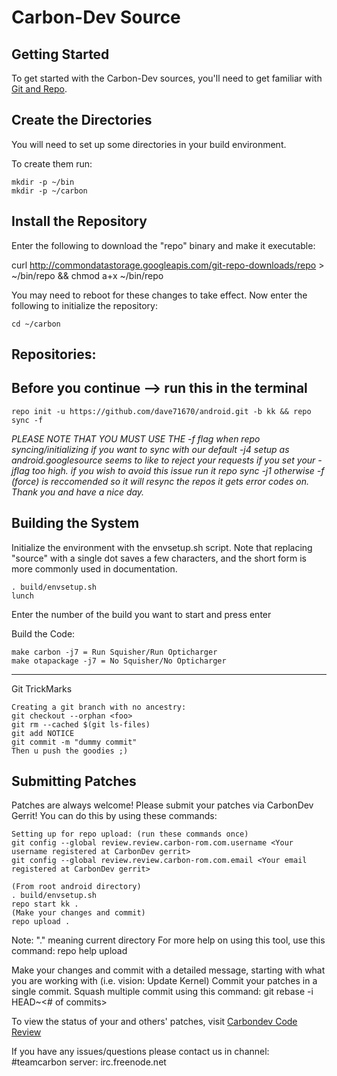 Carbon-Dev Source
===================

Getting Started
---------------
To get started with the Carbon-Dev sources, you'll need to get
familiar with [Git and Repo](http://source.android.com/source/version-control.html).


Create the Directories
----------------------

You will need to set up some directories in your build environment.

To create them run:

    mkdir -p ~/bin
    mkdir -p ~/carbon


Install the Repository
----------------------

Enter the following to download the "repo" binary and make it executable:

curl http://commondatastorage.googleapis.com/git-repo-downloads/repo > ~/bin/repo && chmod a+x ~/bin/repo

You may need to reboot for these changes to take effect. 
Now enter the following to initialize the repository:

    cd ~/carbon


Repositories:
---------------

Before you continue --> run this in the terminal
----------------------------------------
    repo init -u https://github.com/dave71670/android.git -b kk && repo sync -f

*PLEASE NOTE THAT YOU MUST USE THE -f flag when repo syncing/initializing if you want to sync with our default -j4 setup as android.googlesource seems to like to reject your requests if you set your -jflag too high. 
if you wish to avoid this issue run it repo sync -j1 otherwise -f (force) is reccomended so it will resync the repos it gets error codes on. Thank you and have a nice day.*


Building the System
---------------

Initialize the environment with the envsetup.sh script. Note that replacing "source" with a single dot saves a few characters, and the short form is more commonly used in documentation.

    . build/envsetup.sh
    lunch


Enter the number of the build you want to start and press enter


Build the Code:

    make carbon -j7 = Run Squisher/Run Opticharger
    make otapackage -j7 = No Squisher/No Opticharger


---------------
Git TrickMarks

    Creating a git branch with no ancestry:
    git checkout --orphan <foo>
    git rm --cached $(git ls-files)
    git add NOTICE
    git commit -m "dummy commit"
    Then u push the goodies ;)

Submitting Patches
------------------
Patches are always welcome!  Please submit your patches via CarbonDev Gerrit!
You can do this by using these commands:

    Setting up for repo upload: (run these commands once)
    git config --global review.review.carbon-rom.com.username <Your username registered at CarbonDev gerrit>
    git config --global review.review.carbon-rom.com.email <Your email registered at CarbonDev gerrit>

    (From root android directory)
    . build/envsetup.sh
    repo start kk .
    (Make your changes and commit)
    repo upload .

Note: "." meaning current directory
For more help on using this tool, use this command: repo help upload

Make your changes and commit with a detailed message, starting with what you are working with (i.e. vision: Update Kernel)
Commit your patches in a single commit. Squash multiple commit using this command: git rebase -i HEAD~<# of commits>

To view the status of your and others' patches, visit [Carbondev Code Review](http://review.carbon-rom.com/)

If you have any issues/questions please contact us in channel: #teamcarbon  server: irc.freenode.net

